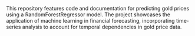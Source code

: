 This repository features code and documentation for predicting gold prices using a RandomForestRegressor model. The project showcases the application of machine learning in financial forecasting, incorporating time-series analysis to account for temporal dependencies in gold price data.
